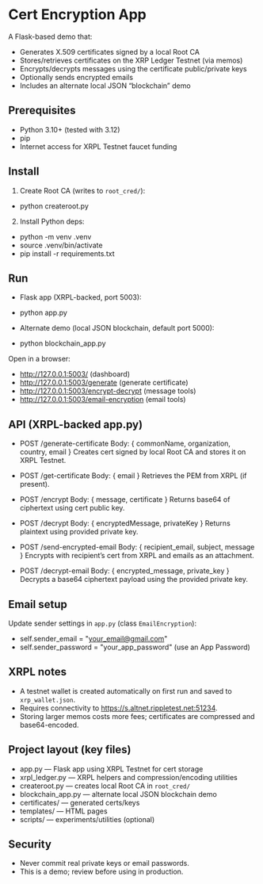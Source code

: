 # Cert Encryption App

A Flask-based demo that:
- Generates X.509 certificates signed by a local Root CA
- Stores/retrieves certificates on the XRP Ledger Testnet (via memos)
- Encrypts/decrypts messages using the certificate public/private keys
- Optionally sends encrypted emails
- Includes an alternate local JSON “blockchain” demo


## Prerequisites
- Python 3.10+ (tested with 3.12)
- pip
- Internet access for XRPL Testnet faucet funding


## Install
1) Create Root CA (writes to `root_cred/`):
- python createroot.py

2) Install Python deps:
- python -m venv .venv
- source .venv/bin/activate
- pip install -r requirements.txt


## Run
- Flask app (XRPL-backed, port 5003):
- python app.py

- Alternate demo (local JSON blockchain, default port 5000):
- python blockchain_app.py

Open in a browser:
- http://127.0.0.1:5003/ (dashboard)
- http://127.0.0.1:5003/generate (generate certificate)
- http://127.0.0.1:5003/encrypt-decrypt (message tools)
- http://127.0.0.1:5003/email-encryption (email tools)


## API (XRPL-backed app.py)
- POST /generate-certificate
  Body: { commonName, organization, country, email }
  Creates cert signed by local Root CA and stores it on XRPL Testnet.

- POST /get-certificate
  Body: { email }
  Retrieves the PEM from XRPL (if present).

- POST /encrypt
  Body: { message, certificate }
  Returns base64 of ciphertext using cert public key.

- POST /decrypt
  Body: { encryptedMessage, privateKey }
  Returns plaintext using provided private key.

- POST /send-encrypted-email
  Body: { recipient_email, subject, message }
  Encrypts with recipient’s cert from XRPL and emails as an attachment.

- POST /decrypt-email
  Body: { encrypted_message, private_key }
  Decrypts a base64 ciphertext payload using the provided private key.


## Email setup
Update sender settings in `app.py` (class `EmailEncryption`):
- self.sender_email = "your_email@gmail.com"
- self.sender_password = "your_app_password" (use an App Password)


## XRPL notes
- A testnet wallet is created automatically on first run and saved to `xrp_wallet.json`.
- Requires connectivity to https://s.altnet.rippletest.net:51234.
- Storing larger memos costs more fees; certificates are compressed and base64-encoded.


## Project layout (key files)
- app.py — Flask app using XRPL Testnet for cert storage
- xrpl_ledger.py — XRPL helpers and compression/encoding utilities
- createroot.py — creates local Root CA in `root_cred/`
- blockchain_app.py — alternate local JSON blockchain demo
- certificates/ — generated certs/keys
- templates/ — HTML pages
- scripts/ — experiments/utilities (optional)


## Security
- Never commit real private keys or email passwords.
- This is a demo; review before using in production.
